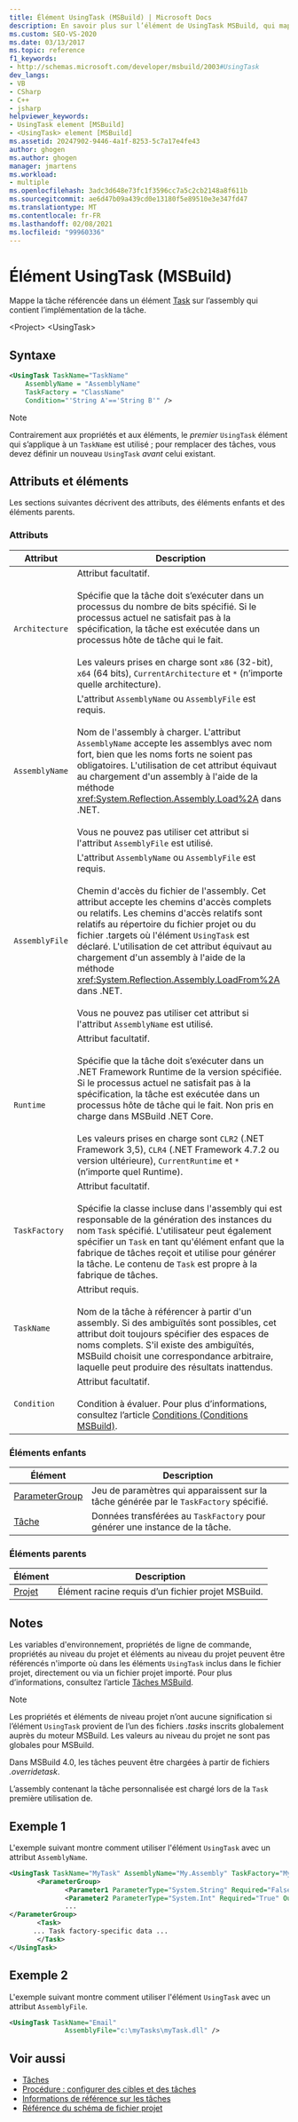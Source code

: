 ```yaml
---
title: Élément UsingTask (MSBuild) | Microsoft Docs
description: En savoir plus sur l’élément de UsingTask MSBuild, qui mappe la tâche référencée dans un élément Task à l’assembly qui contient l’implémentation de la tâche.
ms.custom: SEO-VS-2020
ms.date: 03/13/2017
ms.topic: reference
f1_keywords:
- http://schemas.microsoft.com/developer/msbuild/2003#UsingTask
dev_langs:
- VB
- CSharp
- C++
- jsharp
helpviewer_keywords:
- UsingTask element [MSBuild]
- <UsingTask> element [MSBuild]
ms.assetid: 20247902-9446-4a1f-8253-5c7a17e4fe43
author: ghogen
ms.author: ghogen
manager: jmartens
ms.workload:
- multiple
ms.openlocfilehash: 3adc3d648e73fc1f3596cc7a5c2cb2148a8f611b
ms.sourcegitcommit: ae6d47b09a439cd0e13180f5e89510e3e347fd47
ms.translationtype: MT
ms.contentlocale: fr-FR
ms.lasthandoff: 02/08/2021
ms.locfileid: "99960336"
---
```

# <a name="usingtask-element-msbuild"></a>Élément UsingTask (MSBuild)

Mappe la tâche référencée dans un élément [Task](../msbuild/task-element-msbuild.md) sur l’assembly qui contient l’implémentation de la tâche.

 \<Project> \<UsingTask>

## <a name="syntax"></a>Syntaxe

```xml
<UsingTask TaskName="TaskName"
    AssemblyName = "AssemblyName"
    TaskFactory = "ClassName"
    Condition="'String A'=='String B'" />
```

> [!NOTE]
> Contrairement aux propriétés et aux éléments, le *premier* `UsingTask` élément qui s’applique à un `TaskName` est utilisé ; pour remplacer des tâches, vous devez définir un nouveau `UsingTask` *avant* celui existant.

## <a name="attributes-and-elements"></a>Attributs et éléments

 Les sections suivantes décrivent des attributs, des éléments enfants et des éléments parents.

### <a name="attributes"></a>Attributs

|Attribut|Description|
|---------------|-----------------|
|`Architecture`|Attribut facultatif.<br /><br /> Spécifie que la tâche doit s’exécuter dans un processus du nombre de bits spécifié. Si le processus actuel ne satisfait pas à la spécification, la tâche est exécutée dans un processus hôte de tâche qui le fait.<br /><br /> Les valeurs prises en charge sont `x86` (32-bit), `x64` (64 bits), `CurrentArchitecture` et `*` (n’importe quelle architecture).|  
|`AssemblyName`|L'attribut `AssemblyName` ou `AssemblyFile` est requis.<br /><br /> Nom de l'assembly à charger. L'attribut `AssemblyName` accepte les assemblys avec nom fort, bien que les noms forts ne soient pas obligatoires. L'utilisation de cet attribut équivaut au chargement d'un assembly à l'aide de la méthode <xref:System.Reflection.Assembly.Load%2A> dans .NET.<br /><br /> Vous ne pouvez pas utiliser cet attribut si l'attribut `AssemblyFile` est utilisé.|
|`AssemblyFile`|L'attribut `AssemblyName` ou `AssemblyFile` est requis.<br /><br /> Chemin d'accès du fichier de l'assembly. Cet attribut accepte les chemins d'accès complets ou relatifs. Les chemins d'accès relatifs sont relatifs au répertoire du fichier projet ou du fichier .targets où l'élément `UsingTask` est déclaré. L'utilisation de cet attribut équivaut au chargement d'un assembly à l'aide de la méthode <xref:System.Reflection.Assembly.LoadFrom%2A> dans .NET.<br /><br /> Vous ne pouvez pas utiliser cet attribut si l'attribut `AssemblyName` est utilisé.|
|`Runtime`|Attribut facultatif.<br /><br /> Spécifie que la tâche doit s’exécuter dans un .NET Framework Runtime de la version spécifiée. Si le processus actuel ne satisfait pas à la spécification, la tâche est exécutée dans un processus hôte de tâche qui le fait. Non pris en charge dans MSBuild .NET Core.<br /><br /> Les valeurs prises en charge sont `CLR2` (.NET Framework 3,5), `CLR4` (.NET Framework 4.7.2 ou version ultérieure), `CurrentRuntime` et `*` (n’importe quel Runtime).|  
|`TaskFactory`|Attribut facultatif.<br /><br /> Spécifie la classe incluse dans l'assembly qui est responsable de la génération des instances du nom `Task` spécifié.  L'utilisateur peut également spécifier un `Task` en tant qu'élément enfant que la fabrique de tâches reçoit et utilise pour générer la tâche. Le contenu de `Task` est propre à la fabrique de tâches.|
|`TaskName`|Attribut requis.<br /><br /> Nom de la tâche à référencer à partir d'un assembly. Si des ambiguïtés sont possibles, cet attribut doit toujours spécifier des espaces de noms complets. S'il existe des ambiguïtés, MSBuild choisit une correspondance arbitraire, laquelle peut produire des résultats inattendus.|
|`Condition`|Attribut facultatif.<br /><br /> Condition à évaluer. Pour plus d’informations, consultez l’article [Conditions (Conditions MSBuild)](../msbuild/msbuild-conditions.md).|

### <a name="child-elements"></a>Éléments enfants

|Élément|Description|
|-------------|-----------------|
|[ParameterGroup](../msbuild/parametergroup-element.md)|Jeu de paramètres qui apparaissent sur la tâche générée par le `TaskFactory` spécifié.|
|[Tâche](../msbuild/task-element-msbuild.md)|Données transférées au `TaskFactory` pour générer une instance de la tâche.|

### <a name="parent-elements"></a>Éléments parents

| Élément | Description |
| - | - |
| [Projet](../msbuild/project-element-msbuild.md) | Élément racine requis d’un fichier projet MSBuild. |

## <a name="remarks"></a>Notes

 Les variables d'environnement, propriétés de ligne de commande, propriétés au niveau du projet et éléments au niveau du projet peuvent être référencés n'importe où dans les éléments `UsingTask` inclus dans le fichier projet, directement ou via un fichier projet importé. Pour plus d’informations, consultez l’article [Tâches MSBuild](../msbuild/msbuild-tasks.md).

> [!NOTE]
> Les propriétés et éléments de niveau projet n’ont aucune signification si l’élément `UsingTask` provient de l’un des fichiers *.tasks* inscrits globalement auprès du moteur MSBuild. Les valeurs au niveau du projet ne sont pas globales pour MSBuild.

 Dans MSBuild 4.0, les tâches peuvent être chargées à partir de fichiers *.overridetask*.

L’assembly contenant la tâche personnalisée est chargé lors de la `Task` première utilisation de.

## <a name="example-1"></a>Exemple 1

 L'exemple suivant montre comment utiliser l'élément `UsingTask` avec un attribut `AssemblyName`.

```xml
<UsingTask TaskName="MyTask" AssemblyName="My.Assembly" TaskFactory="MyTaskFactory">
       <ParameterGroup>
              <Parameter1 ParameterType="System.String" Required="False" Output="False"/>
              <Parameter2 ParameterType="System.Int" Required="True" Output="False"/>
              ...
</ParameterGroup>
       <Task>
      ... Task factory-specific data ...
       </Task>
</UsingTask>
```

## <a name="example-2"></a>Exemple 2

 L'exemple suivant montre comment utiliser l'élément `UsingTask` avec un attribut `AssemblyFile`.

```xml
<UsingTask TaskName="Email"
              AssemblyFile="c:\myTasks\myTask.dll" />
```

## <a name="see-also"></a>Voir aussi

- [Tâches](../msbuild/msbuild-tasks.md)
- [Procédure : configurer des cibles et des tâches](../msbuild/how-to-configure-targets-and-tasks.md)   
- [Informations de référence sur les tâches](../msbuild/msbuild-task-reference.md)
- [Référence du schéma de fichier projet](../msbuild/msbuild-project-file-schema-reference.md)
